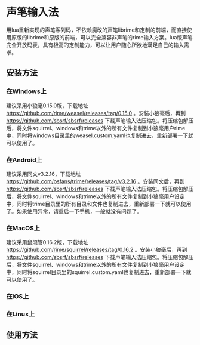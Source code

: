 # 声笔输入法

用lua重新实现的声笔系列码，不依赖魔改的声笔librime和定制的前端，而直接使用原版的librime和原版的前端，可以完全兼容非声笔的rime输入方案。lua版声笔完全开放码表，具有极高的定制能力，可以让用户随心所欲地满足自己的输入需求。

## 安装方法

### 在Windows上

建议采用小狼毫0.15.0版，下载地址 https://github.com/rime/weasel/releases/tag/0.15.0 。安装小狼毫后，再到 https://github.com/sbsrf/sbsrf/releases 下载声笔输入法压缩包。将压缩包解压后，将文件squirrel、windows和trime以外的所有文件复制到小狼毫用户rime中，同时将windows目录里的weasel.custom.yaml也复制进去，重新部署一下就可以使用了。

### 在Android上

建议采用同文v3.2.16，下载地址 https://github.com/osfans/trime/releases/tag/v3.2.16 。安装同文后，再到 https://github.com/sbsrf/sbsrf/releases 下载声笔输入法压缩包。将压缩包解压后，将文件squirrel、windows和trime以外的所有文件复制到小狼毫用户设定中，同时将trime目录里的所有目录和文件也复制进去，重新部署一下就可以使用了。如果使用异常，请重启一下手机，一般就没有问题了。

### 在MacOS上

建议采用鼠须管0.16.2版，下载地址 https://github.com/rime/squirrel/releases/tag/0.16.2 。安装小狼毫后，再到 https://github.com/sbsrf/sbsrf/releases 下载声笔输入法压缩包。将压缩包解压后，将文件squirrel、windows和trime以外的所有文件复制到小狼毫用户设定中，同时将squirrel目录里的squirrel.custom.yaml也复制进去，重新部署一下就可以使用了。

### 在iOS上



### 在Linux上


## 使用方法
